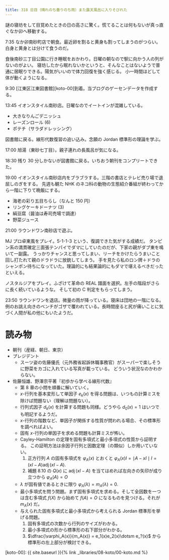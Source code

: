 ```yaml
---
title: 318 日目（晴れのち曇りのち雨）また露天風呂に入りそびれた
---
```


謎の寝坊をして目覚めたときの日の高さに驚く。慌てることは何もないが真っ直ぐなか卯へ移動する。

7:35 なか卯南砂町店で朝食。最近卵を割ると黄身も割ってしまうのがつらい。白身と黄身とは分けて食うのだ。

食後南砂三丁目公園に行き睡眠をおかわり。日曜の朝なので駅に向かう人の列がないのがよい。
寝坊したから眠れないかというと、そんなことはないようで普通に居眠りできる。陽気がいいので体力回復を強く感じる。
小一時間ほどして体が動くようになる。

9:30 [江東区江東図書館][koto-00]到着。当ブログのゲーセンデータを作成する。

13:45 イオンスタイル南砂店。日曜なのでイートインが混雑している。
* 大きなりんごデニッシュ
* レーズンロール (6)
* ポテチ（サラダドレッシング）

図書館に戻る。線形代数復習の追い込み。念願の Jordan 標準形の理論を学ぶ。

17:00 旭湯（東砂七丁目）。親子連れの長風呂が気になる。

18:30 残り 30 分しかないが図書館に戻る。いちおう朝刊をコンプリートできた。

19:00 イオンスタイル南砂店内をブラブラする。三階の書店とテレビ売り場で退屈しのぎをする。
先週も観た NHK のネコ科の動物の生態紹介番組が終わってから一階に下りて晩飯にする。
* 海老の彩り五目ちらし（なんと 150 円）
* リングケーキドーナツ (3)
* 絹豆腐（醤油は寿司売場で調達）
* 野菜ジュース

21:00 ラウンドワン南砂店で遊ぶ。

MJ プロ卓東風をプレイ。5-1-1-3 という、復調できた気がする成績だ。
タンピン系の満貫確定三面張テンパイでダマにしていたのだが、下家の親がダブ東を鳴いて一副露。
うっかりチャンスと思ってしまい、リーチをかけたらうまいこと回し打たれて親のドラドラに放銃してしまう。
手を見たら私のロン牌＋ドラのシャンポン待ちになっていた。理論的にも結果論的にもダマで堪えるべきだったといえる。

ノスタルジアをプレイ。ふざけて革命の REAL 譜面を選択。左手の階段がさらに長く続いているような。
そして初の C 判定をもらってしまう。

23:50 ラウンドワンを退店。微量の雨が降っている。寝床は団地の一階になる。
例のお誂え向きのベンチがゴザで覆われている。長時間座ると尻が痛いことに気づく人間が私の他にもいたようだ。

# 読み物

* 朝刊（産経、朝日、東京）
* プレジデント
  * スーツ姿の佐藤優氏（元外務省起訴休職事務官）がスーパーで楽しそうに野菜をカゴに入れている写真が載っている。
    どういう状況なのかわからない。
* 佐藤恒雄、野澤宗平著『初歩から学べる線形代数』
  * 第 8 章の小問を順番に解いていく。
  * $x$-行列を基本変形して単因子 $e_k(x)$ を得る問題は、いつもの計算ミスを除けば問題ない（理解は問題ない）。
  * 行列式因子 $d_k(x)$ を計算する問題も同様。どうやら $d_0(x) = 1$ はいつでも明記するようだ。
  * $x$-行列の階数など、単因子が関係する性質が問われる場合、その標準形を調べればよい。
  * 固有 $x$-行列の単因子を求める問題も計算ミスが怖い。
  * Cayley-Hamilton の定理を固有多項式と最小多項式の性質から証明する。
    この証明方法は余因子行列と因数定理（の類似）しか用いていない。
    1. 正方行列 $A$ の固有多項式を $\varphi_A(x)$ とおくと $\varphi_A(x)I = \mid A - xI \mid I = (xI - A)\operatorname{adj}(xI - A).$
    2. 補題 8.10 の $Q(x)$ に $\operatorname{adj}(xI - A)$ を当てはめれば左向きの矢印が成り立つから $\varphi_A(A) = O$
  * $\lambda$ が固有値であるときに限り $\varphi_A(\lambda) = m_A(\lambda) = 0.$
  * 最小多項式を問う問題。まず固有多項式を求める。そして全因数を一つは含む多項式 $f(X)$ から始めて $f(A) = O$ になるものを見つける。それが $m_A(x)$ だ。
  * 与えられた固有多項式と最小多項式から考えられる Jordan 標準形を挙げる問題。
    1. 固有多項式の次数から行列のサイズがわかる。
    2. 最小多項式の形から標準形の右下部分がわかる。
    3. $\dfrac{\varphi_A(x)}{m_A(x)} = e_1(x)e_2(x)\dotsm e_?(x)$ から標準形の左上部分が検討できる。

[koto-00]: {{ site.baseurl }}{% link _libraries/08-koto/00-koto.md %}
